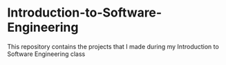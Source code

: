 # Introduction-to-Software-Engineering
This repository contains the projects that I made during my Introduction to Software Engineering class
